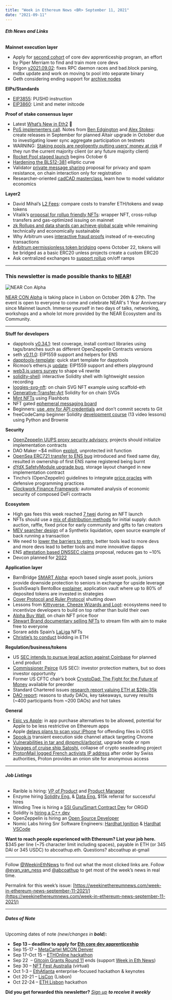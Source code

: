 ```yaml
---
title: "Week in Ethereum News <BR> September 11, 2021"
date: "2021-09-11"
---
```


###### **Eth News and Links**

**Mainnet execution layer**

- Apply for [second cohort](https://blog.ethereum.org/2021/09/06/core-dev-apprenticeship-second-cohort/) of core dev apprenticeship program, an effort by Piper Merriam to find and train more core devs
- Erigon [v2021.09.02](https://github.com/ledgerwatch/erigon/releases/tag/v2021.09.02): fixes RPC daemon races and bad.block parsing, mdbx update and work on moving tx pool into separate binary
- Geth considering ending support for [archive nodes](https://twitter.com/peter_szilagyi/status/1436226033934606338)

**EIPs/Standards**

- [EIP3855](https://eips.ethereum.org/EIPS/eip-3855): PUSH0 instruction
- [EIP3860](https://eips.ethereum.org/EIPS/eip-3860): Limit and meter initcode

**Proof of stake consensus layer**

- Latest [What’s New in Eth2](https://hackmd.io/@benjaminion/eth2_news/https%3A%2F%2Fhackmd.io%2F%40benjaminion%2Fwnie2_210910) 🐼
- [PoS implementers call](https://www.youtube.com/watch?v=k3heiZA5j5s&t=104s). Notes from [Ben Edgington](https://hackmd.io/@benjaminion/S1smzqwzY) and [Alex Stokes](https://twitter.com/ralexstokes/status/1436001554486554626): create releases in September for planned Altair upgrade in October due to investigating lower sync aggregate participation on testnets 
- WARNING: [Staking pools are negligently putting users’ money at risk](https://twitter.com/superphiz/status/1434851281240301577) if they run the current majority client (or any future majority client)
- [Rocket Pool staged launch](https://medium.com/rocket-pool/rocket-pool-staking-protocol-part-4-2635c44e4f7e) begins October 6
- [Hardening the BLS12-381](https://blog.ethereum.org/2021/09/09/secured-no-1/) elliptic curve
- Validator [private message sharing](https://ethresear.ch/t/private-message-sharing-for-eth2-validators/10664) proposal for privacy and spam resistance, on chain interaction only for registration
- Researcher-oriented [cadCAD masterclass](https://twitter.com/cadCAD_Edu/status/1435580548957749250), learn how to model validator economics

**Layer2**

- David Mihal’s [L2 Fees](https://l2fees.info/): compare costs to transfer ETH/tokens and swap tokens
- Vitalik’s [proposal for rollup friendly NFTs](https://ethresear.ch/t/cross-rollup-nft-wrapper-and-migration-ideas/10507): wrapper NFT, cross-rollup transfers and gas-optimized issuing on mainnet
- [zk Rollups and data shards can achieve global scale](https://polynya.medium.com/why-rollups-data-shards-are-the-only-sustainable-solution-for-high-scalability-c9aabd6fbb48) while remaining technically and economically sustainable
- Why Arbitrum uses [interactive fraud proofs](https://medium.com/offchainlabs/interactive-fraud-proofs-arbitrums-secret-sauce-debc3b019418) instead of re-executing transactions
- [Arbitrum permissionless token bridging](https://offchain.medium.com/continued-path-to-decentralization-bridging-tokens-into-arbitrum-42a94b054560) opens October 22, tokens will be bridged as a basic ERC20 unless projects create a custom ERC20
- Ask centralized exchanges to [support rollup](https://twitter.com/evan_van_ness/status/1435277869115191296) on/off ramps

* * *

### **This newsletter is made possible thanks to [NEAR](https://near.org/)!**

![NEAR Con Alpha](https://weekinethereumnews.com/wp-content/uploads/2021/09/Near-Con-Alpha.png)

[NEAR CON Alpha](https://nearcon.org/ethereumnews) is taking place in Lisbon on October 26th & 27th. The event is open to everyone to come and celebrate NEAR's 1 Year Anniversary since Mainnet launch. Immerse yourself in two days of talks, networking, workshops and a whole lot more provided by the NEAR Ecosystem and its Community.

* * *

**Stuff for developers**

- dapptools [v0.34.1](https://github.com/dapphub/dapptools/releases/tag/dapp%2F0.34.1): test coverage, install contract libraries using tags/branches such as different OpenZeppelin Contracts versions
- seth [v0.11.0](https://github.com/dapphub/dapptools/releases/tag/seth%2F0.11.0): EIP1559 support and helpers for ENS
- [dapptools-template](https://github.com/gakonst/dapptools-template): quick start template for dapptools
- Ricmoo’s ethers.js [update](https://blog.ricmoo.com/highlights-ethers-js-september-2021-1bf7cb47d348): EIP1559 support and ethers playground
- [web3.js users survey](https://blocksurvey.io/survey/1K4bjDmqwtyAsehm1r4KbsdzRRDVyRCDoe/d2e239fd-a6b6-4fdc-9304-1a65459ded5a) to shape v4 rewrite
- [solidity-shell](https://github.com/tintinweb/solidity-shell): interactive Solidity shell with lightweight session recording 
- [loogies-svg-nft](https://github.com/austintgriffith/scaffold-eth/tree/loogies-svg-nft): on chain SVG NFT example using scaffold-eth
- [Generative-Transfer-Art](https://twitter.com/WilsonCusack/status/1434242261588533253) Solidity for on chain SVGs
- [Mint NFTs](https://github.com/flashbots/searcher-minter) using Flashbots
- NFT gated [ephemeral messaging board](https://twitter.com/yoheinakajima/status/1436327517808300033)
- Beginners: [use .env for API credentials](https://blog.infura.io/how-to-use-dotenv-to-enhance-basic-security-within-your-dapp) and don’t commit secrets to Git
- freeCodeCamp beginner Solidity [development course](https://dev.to/patrickalphac/learn-solidity-blockchain-and-smart-contracts-with-this-full-free-course-2bgn) (13 video lessons) using Python and Brownie

**Security**

- [OpenZeppelin UUPS proxy security advisory](https://forum.openzeppelin.com/t/security-advisory-initialize-uups-implementation-contracts/15301), projects should initialize implementation contracts
- DAO Maker ~$4 million [exploit](https://twitter.com/mudit__gupta/status/1434059922774237185), unprotected init function
- [OpenSea ERC721 transfer to ENS bug](https://twitter.com/nicksdjohnson/status/1435381872670826497) introduced and fixed same day, resulted in ownership of first ENS name registered being burnt
- [dYdX SafetyModule upgrade bug](https://dydx.foundation/blog/en/outage-1), storage layout changed in new implementation contract
- Tincho’s (OpenZeppelin) guidelines to integrate [price oracles](https://blog.openzeppelin.com/secure-smart-contract-guidelines-the-dangers-of-price-oracles/) with defensive programming practices
- [Clockwork Finance Framework](https://eprint.iacr.org/2021/1147): automated analysis of economic security of composed DeFi contracts

**Ecosystem**

- High gas fees this week reached [7 twei](https://twitter.com/the_ethernaut/status/1435318241153462274) during an NFT launch
- NFTs should use a [mix of distribution methods](https://twitter.com/0xmons/status/1435050021213245441) for initial supply: dutch auction, raffle, fixed price for early community and gifts to fan creators
- [MEV searcher design](https://twitter.com/bertcmiller/status/1434844547142520832) of a Synthetix liquidation, open source example of back running a transaction
- We need to [lower the barriers to entry](https://snakecharmers.ethereum.org/untapped-potential/), better tools lead to more devs and more devs lead to better tools and more innovative dapps
- ENS [attestation based DNSSEC claims](https://discuss.ens.domains/t/proposal-an-attestation-based-dnssec-implementation/699) proposal, reduces gas to ~10%
- Devcon planned for [2022](https://twitter.com/EFDevcon/status/1435641421810257920)

**Application layer**

- BarnBridge [SMART Alpha](https://medium.com/barnbridge/smart-alpha-is-live-b5f5a893878a): epoch based single asset pools, juniors provide downside protection to seniors in exchange for upside leverage
- SushiSwap’s BentoBox [explainer](https://twitter.com/josephdelong/status/1434209343700930570), application vault where up to 80% of deposited tokens are invested in strategies
- [Cover Protocol and Ruler Protocol](https://defited.medium.com/project-shutdown-cover-ruler-bb2df50e2a95) shutting down
- Lessons from [Kittyverse, Cheeze Wizards and Loot](https://twitter.com/Flynnjamm/status/1434157038142111748): ecosystems need to incentivize developers to build on top rather than build their own
- [Alpha Buy Wall](https://blog.alphafinance.io/launching-alpha-buy-wall-for-nfts/), on chain NFT price floor 
- [Stewart Brand documentary selling NFTs](https://weareasgods.mirror.xyz/crowdfunds/0x69DdE2e4d81720AEfdb50Bc7439EDd32565d21f2) to stream film with aim to make free to everyone
- Sorare adds Spain’s [LaLiga](https://medium.com/sorare/laliga-joins-sorare-419405687d28) NFTs
- [Christie’s to conduct](https://twitter.com/ChristiesInc/status/1435346651217108996) bidding in ETH

**Regulation/business/tokens**

- US [SEC intends to pursue legal action against Coinbase](https://blog.coinbase.com/the-sec-has-told-us-it-wants-to-sue-us-over-lend-we-have-no-idea-why-a3a1b6507009) for planned Lend product
- [Commissioner Peirce](https://www.sec.gov/news/public-statement/peirce-iac-090921) (US SEC): investor protection matters, but so does investor opportunity
- Former US CFTC chair’s book [CryptoDad: The Fight for the Future of Money](https://www.chrisgiancarlo.org/book) available for preorder
- Standard Chartered issues [research report valuing ETH at $26k-35k](https://www.tbstat.com/wp/uploads/2021/09/Ethereum-investor-guide.pdf)
- [DAO report](https://docs.google.com/presentation/d/1fLJvPOvibcCUpJ9ES44_cdoX5Hb7LpDaloGWz5FbUEM/edit#slide=id.gec41538503_0_399): reasons to study DAOs, key takeaways, survey results (~400 participants from ~200 DAOs) and hot takes

**General**

- [Epic vs Apple](https://www.theverge.com/2021/9/10/22662320/epic-apple-ruling-injunction-judge-court-app-store?scrolla=5eb6d68b7fedc32c19ef33b4): in app purchase alternatives to be allowed, potential for Apple to be less restrictive on Ethereum apps
- Apple [delays plans to scan your iPhone](https://www.apple.com/child-safety/) for offending files in iOS15
- [Spook.js](https://www.spookjs.com/) transient execution side channel attack targeting Chrome 
- [Vulnerabilities in tar and @npmcli/arborist](https://github.blog/2021-09-08-github-security-update-vulnerabilities-tar-npmcli-arborist/), upgrade node or npm
- [Voyages of cruise ship Satoshi](https://www.theguardian.com/news/2021/sep/07/disastrous-voyage-satoshi-cryptocurrency-cruise-ship-seassteading), collapse of crypto seasteading project
- [ProtonMail logged French activists IP address](https://protonmail.com/blog/climate-activist-arrest/) after order by Swiss authorities, Proton provides an onion site for anonymous access

* * *

###### **Job Listings**

- Rarible is hiring: [VP of Product](https://jobs.lever.co/Rarible/47ed8db0-2161-420c-9321-4ade80e8dece) and [Product Manager](https://jobs.lever.co/Rarible/06d88504-b740-434e-87c0-72846b9ddeeb)
- Enzyme hiring [Solidity Eng.](https://apply.workable.com/avantgarde-finance/j/7E54B2975D/) & [Data Eng.](https://apply.workable.com/avantgarde-finance/j/C105B5596D/) $15k referral for successful hires
- Winding Tree is hiring a [SSI Guru/Smart Contract Dev](https://www.linkedin.com/jobs/view/2700418344/) for ORGiD
- Solidity is [hiring a C++ dev](https://ethereum.bamboohr.com/jobs/view.php?id=40&source=weekinethnews)
- OpenZeppelin is hiring an [Open Source Developer](https://openzeppelin.com/jobs/opening/?gh_jid=4554917003)
- Nomic Labs hiring Snr Software Engineers: [Hardhat Ignition](https://nomiclabs.notion.site/Senior-Software-Engineer-Hardhat-Ignition-71c83f5a5a6b4fef99da95d9dc124d70) & [Hardhat VSCode](https://nomiclabs.notion.site/Senior-Software-Engineer-Hardhat-VSCode-23cfe4ccf56846ada207c83e3a2830c3)

**Want to reach people experienced with Ethereum? List your job here.** $345 per line (~75 character limit including spaces), payable in ETH (or 345 DAI or 345 USDC) to abcoathup.eth. Questions? abcoathup at-gmail

* * *

Follow [@WeekinEthNews](https://twitter.com/WeekInEthNews) to find out what the most clicked links are. Follow [@evan\_van\_ness](https://twitter.com/evan_van_ness) and [@abcoathup](https://twitter.com/abcoathup) to get most of the week’s news in real time.

Permalink for this week’s issue: [https://weekinethereumnews.com/week-in-ethereum-news-september-11-2021/](https://weekinethereumnews.com/week-in-ethereum-news-september-11-2021/)

* * *

###### **Dates of Note**

Upcoming dates of note _(new/changes in **bold**)_**:**

- **Sep 13 – deadline to apply for [Eth core dev apprenticeship](https://blog.ethereum.org/2021/09/06/core-dev-apprenticeship-second-cohort/)**
- Sep 15-17 – [MetaCartel MCON Denver](https://www.mcon.fun/)
- Sep 17-Oct 15 – [ETHOnline hackathon](https://online.ethglobal.com/)
- Sep 22  – [Gitcoin Grants Round 11](https://gitcoin.co/grants/) ends (support [Week in Eth News](https://gitcoin.co/grants/2785/week-in-ethereum-news))
- Sep 30 – [NFT Fest Australia](https://nftfest.com.au/) (virtual)
- Oct 1-3 – [EthAtlanta](https://ethatl.com/) enterprise-focused hackathon & keynotes
- Oct 20-21 – [LisCon](https://liscon.org/) (Lisbon)
- Oct 22-24 – [ETH Lisbon](https://ethlisbon.org/) hackathon

**Did you get forwarded this newsletter?** _[Sign up](https://weekinethereum.substack.com/subscribe#about) **to receive it weekly**_
